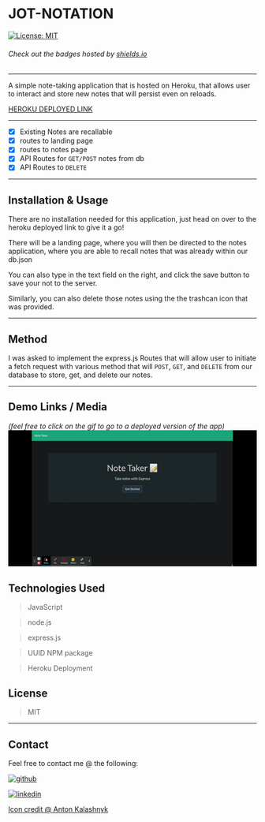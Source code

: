 # JOT-NOTATION
[![License: MIT](https://img.shields.io/badge/License-MIT-yellow.svg)](https://opensource.org/licenses/MIT)
###### Check out the badges hosted by [shields.io](https://shields.io/)
***
A simple note-taking application that is hosted on Heroku, that allows user to interact and store new notes that will persist even on reloads.

[HEROKU DEPLOYED LINK](https://jot-notation-app.herokuapp.com)

***
- [X] Existing Notes are recallable
- [X] routes to landing page
- [X] routes to notes page
- [X] API Routes for `GET/POST` notes from db
- [X] API Routes to `DELETE`

***
## Installation & Usage
There are no installation needed for this application, just head on over to the heroku deployed link to give it a go!

There will be a landing page, where you will then be directed to the notes application, where you are able to recall notes that was already within our db.json

You can also type in the text field on the right, and click the save button to save your not to the server. 

Similarly, you can also delete those notes using the the trashcan icon that was provided. 
***
## Method
I was asked to implement the express.js Routes that will allow user to initiate a fetch request with various method that will `POST`, `GET`, and `DELETE` from our database to store, get, and delete our notes. 

***
## Demo Links / Media
*(feel free to click on the gif to go to a deployed version of the app)*
[<img src="./assets/JOT-demo.gif" alt='DeployedLink'>](https://jot-notation-app.herokuapp.com) 

## Technologies Used
> JavaScript

> node.js

> express.js

> UUID NPM package

> Heroku Deployment

## License
> MIT

***
## Contact
Feel free to contact me @ the following:

[<img src="https://cdn.icon-icons.com/icons2/2351/PNG/512/logo_github_icon_143196.png" alt='github' height='40'>](https://github.com/DraconMarius) 

[<img src="https://cdn.icon-icons.com/icons2/2351/PNG/512/logo_linkedin_icon_143191.png" alt='linkedin' height='40'>](https://www.linkedin.com/in/mari-ma-70771585/)  

[Icon credit @ Anton Kalashnyk](https://icon-icons.com/users/14quJ7FM9cYdQZHidnZoM/icon-sets/)

